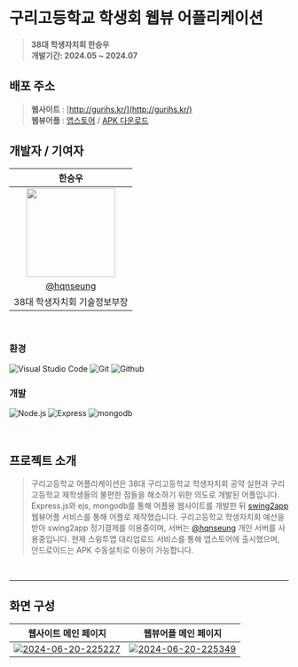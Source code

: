 <div align="center">

</div>

# 구리고등학교 학생회 웹뷰 어플리케이션
> **38대 학생자치회 한승우** <br/> **개발기간: 2024.05 ~ 2024.07**

## 배포 주소

> **웹사이트** : [http://gurihs.kr/](http://gurihs.kr/) <br>
> **웹뷰어플** : [앱스토어](https://apps.apple.com/hu/app/%EA%B5%AC%EB%A6%AC%EA%B3%A0%EB%93%B1%ED%95%99%EA%B5%90/id6670740192) / [APK 다운로드](https://gurihs.kr/installApp)<br>

## 개발자 / 기여자

|      한승우       |                                                                                                              
| :------------------------------------------------------------------------------: |
|   <img width="160px" src="https://avatars.githubusercontent.com/u/139880798?v=4" />    |
|   [@hqnseung](https://github.com/hqnseung)   |
| 38대 학생자치회 기술정보부장 |

<br>

### 환경
![Visual Studio Code](https://img.shields.io/badge/VSCode-2C2C32.svg?style=for-the-badge&logo=visual-studio-code&logoColor=22ABF3)
![Git](https://img.shields.io/badge/Git-F05032?style=for-the-badge&logo=Git&logoColor=white)
![Github](https://img.shields.io/badge/GitHub-181717?style=for-the-badge&logo=GitHub&logoColor=white)             

### 개발
![Node.js](https://img.shields.io/badge/Node.js-5FA04E?style=for-the-badge&logo=Nodedotjs&logoColor=white)
![Express](https://img.shields.io/badge/Express-000000?style=for-the-badge&logo=express&logoColor=white)
![mongodb](https://img.shields.io/badge/mongodb-2C2C32?style=for-the-badge&logo=mongodb&logoColor=47A248)

<br>

## 프로젝트 소개
> 구리고등학교 어플리케이션은 38대 구리고등학교 학생자치회 공약 실현과 구리고등학교 재학생들의 불편한 점들을 해소하기 위한 의도로 개발된 어플입니다. Express.js와 ejs, mongodb를 통해 어플용 웹사이트를 개발한 뒤 [swing2app](https://www.swing2app.co.kr/) 웹뷰어플 서비스를 통해 어플로 제작했습니다. 구리고등학교 학생자치회 예산을 받아 swing2app 정기결제를 이용중이며, 서버는 [@hqnseung](https://github.com/hqnseung) 개인 서버를 사용중입니다. 현재 스윙투앱 대리업로드 서비스를 통해 앱스토어에 출시했으며, 안드로이드는 APK 수동설치로 이용이 가능합니다.

<br>

---
## 화면 구성
| 웹사이트 메인 페이지  |  웹뷰어플 메인 페이지   |
| :-------------------------------------------: | :------------: |
|  <a href="https://ibb.co/FB09BcY"><img src="https://i.ibb.co/19d39BX/2024-06-20-225227.png" alt="2024-06-20-225227" border="0"></a> |  <a href="https://ibb.co/xg1BV5m"><img src="https://i.ibb.co/vd3T2zs/2024-06-20-225349.png" alt="2024-06-20-225349" border="0"></a>|  

